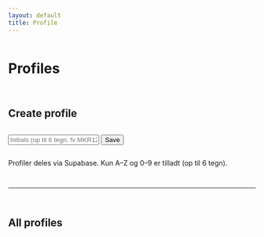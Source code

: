 ```yaml
---
layout: default
title: Profile
---
```


<!-- Supabase init -->
<script src="https://unpkg.com/@supabase/supabase-js@2/dist/umd/supabase.min.js"></script>
<script>
  if (!window.sb) {
    var SUPABASE_URL = "https://wmuvougpavpoybuvkvgq.supabase.co";
    var SUPABASE_ANON_KEY = "eyJhbGciOiJIUzI1NiIsInR5cCI6IkpXVCJ9.eyJpc3MiOiJzdXBhYmFzZSIsInJlZiI6IndtdXZvdWdwYXZwb3lidXZrdmdxIiwicm9sZSI6ImFub24iLCJpYXQiOjE3NTY4MjEzMTIsImV4cCI6MjA3MjM5NzMxMn0.gBS-5DmvVXRdeYtGhax76J52u1-9JCGZXjwFd31IxbY";
    window.sb = supabase.createClient(SUPABASE_URL, SUPABASE_ANON_KEY);
  }
  if (!window.up6) {
    window.up6 = s => (s||'').toUpperCase().slice(0,6).replace(/[^A-Z0-9]/g,'');
  }
</script>

<div class="card" style="display:grid; gap:14px;">
  <h1>Profiles</h1>
  <h2>Create profile</h2>
  <div class="form-row">
    <input class="input" id="newProfile" placeholder="Initials (op til 6 tegn, fx MKR123)" maxlength="6">
    <button class="btn" id="addProfile" type="button">Save</button>
  </div>
  <p class="meta">Profiler deles via Supabase. Kun A–Z og 0–9 er tilladt (op til 6 tegn).</p>
  <hr class="sep">
  <h2>All profiles</h2>
  <div id="profilesList" style="display:grid; gap:10px;"></div>
</div>

<div class="card" id="profileDetail" style="display:none; gap:14px;">
  <h1 id="detailTitle">Profile</h1>
  <div style="display:flex; align-items:center; gap:14px; flex-wrap:wrap;">
    <div class="avatar" id="detailAvatar">??</div>
    <p class="meta" id="detailInfo"></p>
  </div>
  <hr class="sep">
  <h2>Last 10 matches</h2>
  <ul class="list" id="detailMatches"></ul>
  <hr class="sep">
  <h2>Booster / Money ledger</h2>
  <div style="display:grid; gap:12px; grid-template-columns: repeat(auto-fit,minmax(260px,1fr));">
    <div class="card" style="padding:16px;">
      <h2 style="margin-bottom:8px;">De skylder mig</h2>
      <ul class="list" id="ledgerOwedToMe"></ul>
    </div>
    <div class="card" style="padding:16px;">
      <h2 style="margin-bottom:8px;">Jeg skylder</h2>
      <ul class="list" id="ledgerIOwe"></ul>
    </div>
  </div>
</div>

<script>
(async function(){
  const listEl = document.getElementById('profilesList');
  const detailCard = document.getElementById('profileDetail');
  const title = document.getElementById('detailTitle');
  const avatar = document.getElementById('detailAvatar');
  const info = document.getElementById('detailInfo');
  const lastList = document.getElementById('detailMatches');
  const owedToMe = document.getElementById('ledgerOwedToMe');
  const iOwe     = document.getElementById('ledgerIOwe');

  function fitAvatar(el, text){
    const len = (text||'').length;
    let size = 28;
    if (len >= 6) size = 16;
    else if (len === 5) size = 18;
    else if (len === 4) size = 20;
    else if (len === 3) size = 22;
    else size = 28;
    el.style.fontSize = size + 'px';
  }
  function fmtWhen(ts){
    const d = new Date(ts);
    const pad = n=> String(n).padStart(2,'0');
    return `${d.getFullYear()}-${pad(d.getMonth()+1)}-${pad(d.getDate())} ${pad(d.getHours())}:${pad(d.getMinutes())}:${pad(d.getSeconds())}`;
  }

  async function fetchProfiles(){
    const { data, error } = await sb.from('profiles').select('initials').order('created_at', { ascending:false });
    if (error) { console.error(error); return []; }
    return data.map(r => ({ i: r.initials }));
  }
  async function createProfile(initials){
    const i = up6(initials);
    if (!i) return;
    const { error } = await sb.from('profiles').insert({ initials: i });
    if (error && error.code !== '23505') console.error(error);
    await renderProfiles();
  }
  async function deleteProfile(initials){
    await sb.from('profiles').delete().eq('initials', up6(initials));
    await renderProfiles();
    if (title.dataset.u === up6(initials)) detailCard.style.display = 'none';
  }
  async function fetchMatchesFor(initials, limit=null){
    const i = up6(initials);
    let q = sb.from('matches')
      .select('id,p1,p2,when_ts,score,winner,bet_type,amount')
      .or(`p1.eq.${i},p2.eq.${i}`)
      .order('when_ts', { ascending:false });
    if (limit) q = q.limit(limit);
    const { data, error } = await q;
    if (error) { console.error(error); return []; }
    return data.map(r => ({
      id: r.id, p1: r.p1, p2: r.p2,
      when: fmtWhen(r.when_ts),
      score: r.score, winner: r.winner,
      bet: { type: r.bet_type, amount: r.amount }
    }));
  }

  document.getElementById('addProfile').addEventListener('click', async ()=>{
    const inp = document.getElementById('newProfile');
    await createProfile(inp.value);
    inp.value = '';
  });

  async function renderProfiles(){
    const arr = await fetchProfiles();
    listEl.innerHTML = '';
    if (!arr.length){
      const empty = document.createElement('div');
      empty.className = 'item';
      empty.innerHTML = '<span class="meta">Ingen profiler endnu. Opret ovenfor.</span>';
      listEl.appendChild(empty);
      return;
    }
    arr.forEach(({ i })=>{
      const row = document.createElement('div');
      row.className = 'item';
      const left = document.createElement('div');
      left.style.display='flex';
      left.style.alignItems='center';
      left.style.gap='10px';
      const av = document.createElement('div'); 
      av.className = 'avatar'; 
      av.textContent = i;
      fitAvatar(av, i);
      const txt = document.createElement('div');
      txt.innerHTML = `<strong>${i}</strong><div class="meta">Open for profile & matches</div>`;
      left.append(av, txt);
      const open = document.createElement('button');
      open.className = 'btn';
      open.textContent = 'Open';
      open.addEventListener('click', ()=> showProfileDetail(i));
      const del = document.createElement('button');
      del.className = 'btn ghost';
      del.textContent = 'Delete';
      del.addEventListener('click', ()=> deleteProfile(i));
      const right = document.createElement('div');
      right.style.display='flex';
      right.style.gap='8px';
      right.append(open, del);
      row.append(left, right);
      listEl.appendChild(row);
    });
  }

  async function showProfileDetail(initials){
    const u = up6(initials);
    detailCard.style.display = 'grid';
    title.textContent = `Profile: ${u}`;
    title.dataset.u = u;
    avatar.textContent = u;
    fitAvatar(avatar, u);
    info.textContent = 'Seneste 10 kampe, samt netto booster/money-gæld mod hver modstander.';
    const last10 = await fetchMatchesFor(u, 10);
    lastList.innerHTML = '';
    if (!last10.length){
      const li = document.createElement('li');
      li.className = 'item';
      li.innerHTML = '<span class="meta">Ingen kampe endnu.</span>';
      lastList.appendChild(li);
    } else {
      last10.forEach(m=>{
        const li = document.createElement('li'); li.className='item';
        const left = document.createElement('div');
        const wtxt = m.winner === 'p1' ? up6(m.p1) : (m.winner === 'p2' ? up6(m.p2) : '—');
        const betText = m.bet?.type === 'booster'
          ? `Booster × ${m.bet.amount}`
          : (m.bet?.type === 'money' ? `Money: ${m.bet.amount}` : '—');
        left.innerHTML = `
          <div><strong>${up6(m.p1)}</strong> vs <strong>${up6(m.p2)}</strong></div>
          <div class="meta">${m.when || ''}</div>
          <div class="meta">Score: ${m.score || '—'} • Winner: ${wtxt} • Bet: ${betText}</div>
        `;
        li.append(left);
        lastList.appendChild(li);
           });
    }

    // Ledger (brug alle kampe for u, ikke kun 10)
    const all = await fetchMatchesFor(u, null);
    const ledger = {}; // opp => { booster: net, money: net }
    all.forEach(m=>{
      const type = (m.bet && (m.bet.type==='booster' || m.bet.type==='money')) ? m.bet.type : null;
      const amt = Number(m.bet?.amount || 0);
      if (!type || amt <= 0) return;

      const meIsP1 = up6(m.p1) === u;
      const opp = meIsP1 ? up6(m.p2) : up6(m.p1);
      if (!ledger[opp]) ledger[opp] = { booster: 0, money: 0 };

      if (m.winner === 'p1'){
        if (meIsP1) ledger[opp][type] += amt;  // de skylder mig
        else        ledger[opp][type] -= amt;  // jeg skylder dem
      } else if (m.winner === 'p2'){
        if (meIsP1) ledger[opp][type] -= amt;  // jeg skylder dem
        else        ledger[opp][type] += amt;  // de skylder mig
      }
    });

    // Tøm og genopbyg listerne
    owedToMe.innerHTML = '';
    iOwe.innerHTML = '';

    const opps = Object.keys(ledger);
    if (!opps.length){
      const a = document.createElement('li'); a.className='item';
      a.innerHTML = '<span class="meta">Ingen gæld registreret.</span>';
      owedToMe.appendChild(a);
      const b = document.createElement('li'); b.className='item';
      b.innerHTML = '<span class="meta">Ingen gæld registreret.</span>';
      iOwe.appendChild(b);
      return;
    }

    opps.forEach(opp=>{
      const { booster, money } = ledger[opp];

      // De skylder mig (positive værdier)
      if ((booster||0) > 0 || (money||0) > 0){
        const li = document.createElement('li'); li.className='item';
        const parts = [];
        if (booster > 0) parts.push(`Booster × ${booster}`);
        if (money   > 0) parts.push(`Money: ${money}`);
        li.innerHTML = `<strong>${opp}</strong><div class="meta">${parts.join(' • ') || '—'}</div>`;
        owedToMe.appendChild(li);
      }

      // Jeg skylder (negative værdier)
      if ((booster||0) < 0 || (money||0) < 0){
        const li = document.createElement('li'); li.className='item';
        const parts = [];
        if (booster < 0) parts.push(`Booster × ${Math.abs(booster)}`);
        if (money   < 0) parts.push(`Money: ${Math.abs(money)}`);
        li.innerHTML = `<strong>${opp}</strong><div class="meta">${parts.join(' • ') || '—'}</div>`;
        iOwe.appendChild(li);
      }
    });

    // Hvis en af listerne endte tom, vis “ingen…”
    if (!owedToMe.children.length){
      const li = document.createElement('li'); li.className='item';
      li.innerHTML = '<span class="meta">Ingen gæld registreret.</span>';
      owedToMe.appendChild(li);
    }
    if (!iOwe.children.length){
      const li = document.createElement('li'); li.className='item';
      li.innerHTML = '<span class="meta">Ingen gæld registreret.</span>';
      iOwe.appendChild(li);
    }
  }

  // Første render af profil-listen
  await renderProfiles();
})();
</script>
